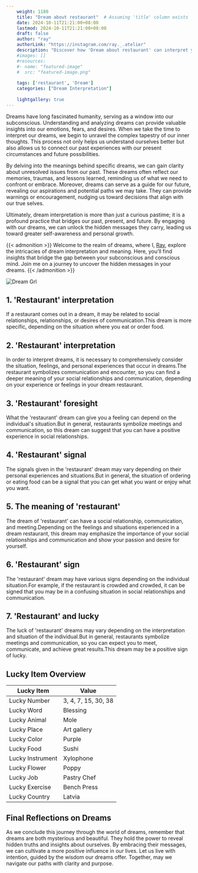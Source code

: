 ```yaml
---
    weight: 1180
    title: "Dream about restaurant"  # Assuming 'title' column exists
    date: 2024-10-11T21:21:00+08:00
    lastmod: 2024-10-11T21:21:00+08:00
    draft: false
    author: "ray"
    authorLink: "https://instagram.com/ray._.atelier"
    description: "Discover how 'Dream about restaurant' can interpret your future and uncover its significant meanings in your life."
    #images: []
    #resources:
    #- name: "featured-image"
    #  src: "featured-image.png"
    
    tags: ['restaurant', 'Dream']
    categories: ["Dream Interpretation"]
    
    lightgallery: true
---
```

    
Dreams have long fascinated humanity, serving as a window into our subconscious. Understanding and analyzing dreams can provide valuable insights into our emotions, fears, and desires. When we take the time to interpret our dreams, we begin to unravel the complex tapestry of our inner thoughts. This process not only helps us understand ourselves better but also allows us to connect our past experiences with our present circumstances and future possibilities.

By delving into the meanings behind specific dreams, we can gain clarity about unresolved issues from our past. These dreams often reflect our memories, traumas, and lessons learned, reminding us of what we need to confront or embrace. Moreover, dreams can serve as a guide for our future, revealing our aspirations and potential paths we may take. They can provide warnings or encouragement, nudging us toward decisions that align with our true selves.

Ultimately, dream interpretation is more than just a curious pastime; it is a profound practice that bridges our past, present, and future. By engaging with our dreams, we can unlock the hidden messages they carry, leading us toward greater self-awareness and personal growth.

{{< admonition >}}
Welcome to the realm of dreams, where I, [Ray](https://instagram.com/ray._.atelier), explore the intricacies of dream interpretation and meaning. Here, you’ll find insights that bridge the gap between your subconscious and conscious mind. Join me on a journey to uncover the hidden messages in your dreams.
{{< /admonition >}}

![Dream Grl](https://cdn.pixabay.com/photo/2017/11/02/03/35/gothic-2910057_1280.jpg "Dream Grl")

## 1. 'Restaurant' interpretation
If a restaurant comes out in a dream, it may be related to social relationships, relationships, or desires of communication.This dream is more specific, depending on the situation where you eat or order food.

## 2. 'Restaurant' interpretation
In order to interpret dreams, it is necessary to comprehensively consider the situation, feelings, and personal experiences that occur in dreams.The restaurant symbolizes communication and encounter, so you can find a deeper meaning of your social relationships and communication, depending on your experience or feelings in your dream restaurant.

## 3. 'Restaurant' foresight
What the 'restaurant' dream can give you a feeling can depend on the individual's situation.But in general, restaurants symbolize meetings and communication, so this dream can suggest that you can have a positive experience in social relationships.

## 4. 'Restaurant' signal
The signals given in the 'restaurant' dream may vary depending on their personal experiences and situations.But in general, the situation of ordering or eating food can be a signal that you can get what you want or enjoy what you want.

## 5. The meaning of 'restaurant'
The dream of 'restaurant' can have a social relationship, communication, and meeting.Depending on the feelings and situations experienced in a dream restaurant, this dream may emphasize the importance of your social relationships and communication and show your passion and desire for yourself.

## 6. 'Restaurant' sign
The 'restaurant' dream may have various signs depending on the individual situation.For example, if the restaurant is crowded and crowded, it can be signed that you may be in a confusing situation in social relationships and communication.

## 7. 'Restaurant' and lucky
The luck of 'restaurant' dreams may vary depending on the interpretation and situation of the individual.But in general, restaurants symbolize meetings and communication, so you can expect you to meet, communicate, and achieve great results.This dream may be a positive sign of lucky.

## Lucky Item Overview
| Lucky Item          | Value              |
|---------------|--------------------|
| Lucky Number        | 3, 4, 7, 15, 30, 38  |
| Lucky Word          | Blessing |
| Lucky Animal        | Mole |
| Lucky Place         | Art gallery     |
| Lucky Color         | Purple     |
| Lucky Food          | Sushi      |
| Lucky Instrument    | Xylophone |
| Lucky Flower        | Poppy    |
| Lucky Job           | Pastry Chef       |
| Lucky Exercise      | Bench Press  |
| Lucky Country       | Latvia    |


##  Final Reflections on Dreams

As we conclude this journey through the world of dreams, remember that dreams are both mysterious and beautiful. They hold the power to reveal hidden truths and insights about ourselves. By embracing their messages, we can cultivate a more positive influence in our lives. Let us live with intention, guided by the wisdom our dreams offer. Together, may we navigate our paths with clarity and purpose.

